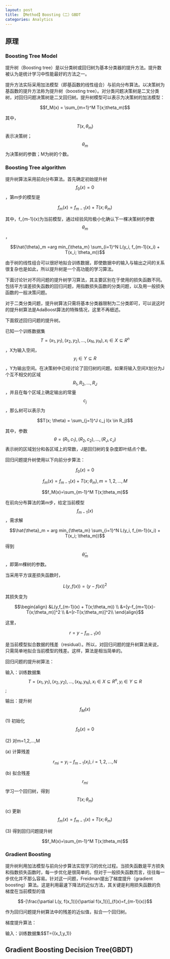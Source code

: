 ```yaml
---
layout: post
title: 【Method】Boosting（二）GBDT
categories: Analytics
---
```


## 原理

### Boosting Tree Model

提升树（Boosting tree）是以分类树或回归树为基本分类器的提升方法。提升数被认为是统计学习中性能最好的方法之一。

提升方法实际采用加法模型（即基函数的线性组合）与前向分布算法。以决策树为基函数的提升方法称为提升树（boosting tree）。对分类问题决策树是二叉分类树，对回归问题决策树是二叉回归树。提升树模型可以表示为决策树的加法模型：

$$f_M(x) = \sum_{m=1}^M T(x;\theta_m)$$

其中，$$T(x,\theta_m)$$表示决策树；$$\theta_m$$为决策树的参数；M为树的个数。

### Boosting Tree algorithm

提升树算法采用前向分布算法。首先确定初始提升树$$f_0(x)=0$$，第m步的模型是

$$f_m(x) = f_{m-1}(x)+T(x; \theta_m)$$

其中，f_{m-1}(x)为当前模型，通过经验风险极小化确认下一棵决策树的参数$$\theta_m$$，

$$\hat{\theta}_m  =arg min_{\theta_m} \sum_{i=1}^N L(y_i, f_{m-1}(x_i) + T(x_i; \theta_m))$$

由于树的线性组合可以很好地拟合训练数据，即使数据中的输入与输出之间的关系很复杂也是如此，所以提升树是一个高功能的学习算法。

下面讨论针对不同问题的提升树学习算法，其主要区别在于使用的损失函数不同。包括平方误差损失函数的回归问题，用指数损失函数的分类问题，以及用一般损失函数的一般决策问题。

对于二类分类问题，提升树算法只需将基本分类器限制为二分类即可，可以说这时的提升树算法是AdaBoost算法的特殊情况，这里不再细述。

下面叙述回归问题的提升树。

已知一个训练数据集$$T={(x_1,y_1),(x_2,y_2),...,(x_N,y_N)}, x_i \in X \subseteq R^n $$，X为输入空间，$$y_i \in Y \subseteq R$$，Y为输出空间。在决策树中已经讨论了回归树的问题。如果将输入空间X划分为J个互不相交的区域$$R_1, R_2,...,R_J$$，并且在每个区域上确定输出的常量$$c_j$$，那么树可以表示为

$$T(x; \theta) = \sum_{j=1}^J c_j I(x \in R_j)$$

其中，参数$$\theta={(R_1,c_1),(R_2,c_2),...,(R_J,c_J)}$$表示树的区域划分和各区域上的常数，J是回归树的复杂度即叶结点个数。

回归问题提升树使用以下向前分步算法：

$$f_0(x)=0$$

$$f_m(x)=f_{m-1}(x)+T(x;\theta_m), m=1,2,...,M$$

$$f_M(x)=\sum_{m-1}^M T(x;\theta_m)$$

在前向分布算法的第m步，给定当前模型$$f_{m-1}(x)$$，需求解

$$\hat{\theta}_m = arg min_{\theta_m} \sum_{i=1}^N L(y_i, f_{m-1}(x_i) + T(x_i; \theta_m))$$

得到$$\hat{\theta}_m$$，即第m棵树的参数。

当采用平方误差损失函数时，

$$L(y,f(x)) = (y-f(x))^2$$

其损失变为

$$\begin{align}
&L(y,f_{m-1}(x) + T(x;\theta_m)) \\
&=[y-f_{m=1}(x)-T(x;\theta_m)]^2 \\
&=[r-T(x;\theta_m)]^2\\
\end{align}$$

这里，

$$r=y-f_{m-1}(x)$$

是当前模型拟合数据的残差（residual）。所以，对回归问题的提升树算法来说，只需简单地拟合当前模型的残差。这样，算法是相当简单的。

回归问题的提升树算法：

输入：训练数据集$$T={(x_1,y_1),(x_2,y_2),...,(x_N,y_N)}, x_i \in X \subseteq R^n, y_i \in Y \subseteq R$$;

输出：提升树$$f_M(x)$$

(1) 初始化$$f_0(x)=0$$

(2) 对m=1,2,...,M

(a) 计算残差

$$r_{mi}=y_i-f_{m-1}(x_i), i=1,2,...,N$$

(b) 拟合残差$$r_{mi}$$学习一个回归树，得到$$T(x;\theta_m)$$

(c) 更新$$f_m(x)=f_{m-1}(x)+T(x;\theta_m)$$

(3) 得到回归问题提升树

$$f_M(x)=\sum_{m-1}^M T(x;\theta_m)$$

### Gradient Boosting

提升树利用加法模型与前向分步算法实现学习的优化过程。当损失函数是平方损失和指数损失函数时，每一步优化是很简单的。但对于一般损失函数而言，往往每一步优化并不那么容易。针对这一问题，Freidman提出了梯度提升（gradient boosting）算法。这是利用最速下降法的近似方法，其关键是利用损失函数的负梯度在当前模型的值

$$-[\frac{\partial L(y, f(x_1))}{\partial f(x_1)}]_{f(x)=f_{m-1}(x)}$$

作为回归问题提升树算法中的残差的近似值，拟合一个回归树。

梯度提升算法：

输入：训练数据集$$T={(x_1,y_1)}
## Gradient Boosting Decision Tree(GBDT)